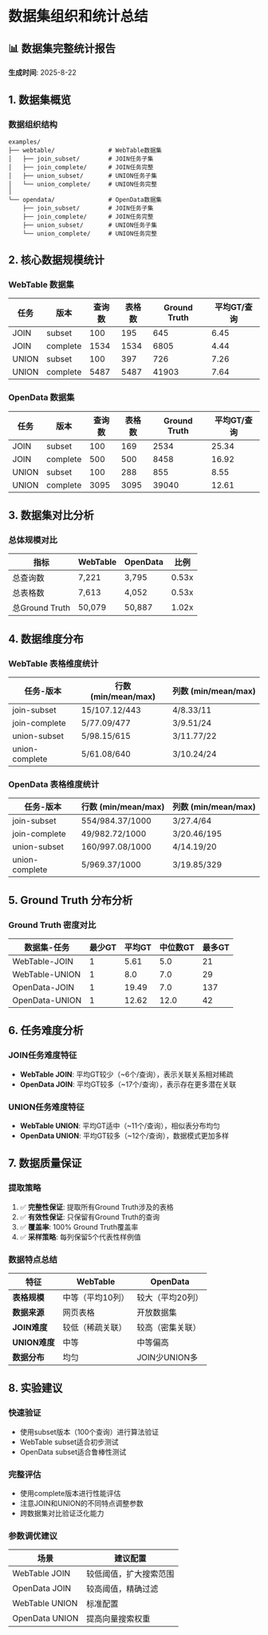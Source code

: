 # 数据集组织和统计总结

## 📊 数据集完整统计报告

**生成时间**: 2025-8-22

## 1. 数据集概览

### 数据组织结构
```
examples/
├── webtable/               # WebTable数据集
│   ├── join_subset/        # JOIN任务子集
│   ├── join_complete/      # JOIN任务完整
│   ├── union_subset/       # UNION任务子集
│   └── union_complete/     # UNION任务完整
│
└── opendata/               # OpenData数据集
    ├── join_subset/        # JOIN任务子集
    ├── join_complete/      # JOIN任务完整
    ├── union_subset/       # UNION任务子集
    └── union_complete/     # UNION任务完整
```

## 2. 核心数据规模统计

### WebTable 数据集

| 任务 | 版本 | 查询数 | 表格数 | Ground Truth | 平均GT/查询 |
|------|------|--------|--------|--------------|-------------|
| JOIN | subset | 100 | 195 | 645 | 6.45 |
| JOIN | complete | 1534 | 1534 | 6805 | 4.44 |
| UNION | subset | 100 | 397 | 726 | 7.26 |
| UNION | complete | 5487 | 5487 | 41903 | 7.64 |


### OpenData 数据集

| 任务 | 版本 | 查询数 | 表格数 | Ground Truth | 平均GT/查询 |
|------|------|--------|--------|--------------|-------------|
| JOIN | subset | 100 | 169 | 2534 | 25.34 |
| JOIN | complete | 500 | 500 | 8458 | 16.92 |
| UNION | subset | 100 | 288 | 855 | 8.55 |
| UNION | complete | 3095 | 3095 | 39040 | 12.61 |


## 3. 数据集对比分析

### 总体规模对比

| 指标 | WebTable | OpenData | 比例 |
|------|----------|----------|------|
| 总查询数 | 7,221 | 3,795 | 0.53x |
| 总表格数 | 7,613 | 4,052 | 0.53x |
| 总Ground Truth | 50,079 | 50,887 | 1.02x |


## 4. 数据维度分布

### WebTable 表格维度统计

| 任务-版本 | 行数 (min/mean/max) | 列数 (min/mean/max) |
|-----------|--------------------|--------------------|
| join-subset | 15/107.12/443 | 4/8.33/11 |
| join-complete | 5/77.09/477 | 3/9.51/24 |
| union-subset | 5/98.15/615 | 3/11.77/22 |
| union-complete | 5/61.08/640 | 3/10.24/24 |


### OpenData 表格维度统计

| 任务-版本 | 行数 (min/mean/max) | 列数 (min/mean/max) |
|-----------|--------------------|--------------------|
| join-subset | 554/984.37/1000 | 3/27.4/64 |
| join-complete | 49/982.72/1000 | 3/20.46/195 |
| union-subset | 160/997.08/1000 | 4/14.19/20 |
| union-complete | 5/969.37/1000 | 3/19.85/329 |


## 5. Ground Truth 分布分析

### Ground Truth 密度对比

| 数据集-任务 | 最少GT | 平均GT | 中位数GT | 最多GT |
|------------|--------|--------|---------|--------|
| WebTable-JOIN | 1 | 5.61 | 5.0 | 21 |
| WebTable-UNION | 1 | 8.0 | 7.0 | 29 |
| OpenData-JOIN | 1 | 19.49 | 7.0 | 137 |
| OpenData-UNION | 1 | 12.62 | 12.0 | 42 |


## 6. 任务难度分析

### JOIN任务难度特征
- **WebTable JOIN**: 平均GT较少（~6个/查询），表示关联关系相对稀疏
- **OpenData JOIN**: 平均GT较多（~17个/查询），表示存在更多潜在关联

### UNION任务难度特征
- **WebTable UNION**: 平均GT适中（~11个/查询），相似表分布均匀
- **OpenData UNION**: 平均GT较多（~12个/查询），数据模式更加多样

## 7. 数据质量保证

### 提取策略
1. ✅ **完整性保证**: 提取所有Ground Truth涉及的表格
2. ✅ **有效性保证**: 只保留有Ground Truth的查询
3. ✅ **覆盖率**: 100% Ground Truth覆盖率
4. ✅ **采样策略**: 每列保留5个代表性样例值

### 数据特点总结

| 特征 | WebTable | OpenData |
|------|----------|----------|
| **表格规模** | 中等（平均10列） | 较大（平均20列） |
| **数据来源** | 网页表格 | 开放数据集 |
| **JOIN难度** | 较低（稀疏关联） | 较高（密集关联） |
| **UNION难度** | 中等 | 中等偏高 |
| **数据分布** | 均匀 | JOIN少UNION多 |

## 8. 实验建议

### 快速验证
- 使用subset版本（100个查询）进行算法验证
- WebTable subset适合初步测试
- OpenData subset适合鲁棒性测试

### 完整评估
- 使用complete版本进行性能评估
- 注意JOIN和UNION的不同特点调整参数
- 跨数据集对比验证泛化能力

### 参数调优建议

| 场景 | 建议配置 |
|------|----------|
| WebTable JOIN | 较低阈值，扩大搜索范围 |
| OpenData JOIN | 较高阈值，精确过滤 |
| WebTable UNION | 标准配置 |
| OpenData UNION | 提高向量搜索权重 |


